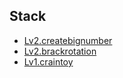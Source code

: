 ## Stack
- [Lv2.createbignumber](https://programmers.co.kr/learn/courses/30/lessons/42883?language=kotlin)
- [Lv2.brackrotation](https://programmers.co.kr/learn/courses/30/lessons/76502?language=kotlin)
- [Lv1.craintoy](https://school.programmers.co.kr/learn/courses/30/lessons/64061?language=kotlin)
